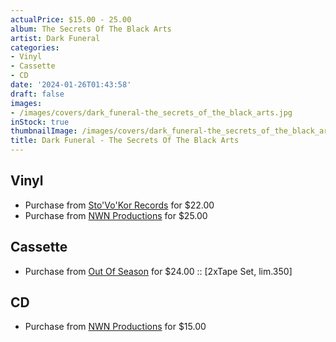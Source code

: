 ```yaml
---
actualPrice: $15.00 - 25.00
album: The Secrets Of The Black Arts
artist: Dark Funeral
categories:
- Vinyl
- Cassette
- CD
date: '2024-01-26T01:43:58'
draft: false
images:
- /images/covers/dark_funeral-the_secrets_of_the_black_arts.jpg
inStock: true
thumbnailImage: /images/covers/dark_funeral-the_secrets_of_the_black_arts-thumb.jpg
title: Dark Funeral - The Secrets Of The Black Arts
---
```


## Vinyl
* Purchase from [Sto'Vo'Kor Records](https://stovokor-records.com/products/dark-funeral-the-secrets-of-the-black-arts) for $22.00
* Purchase from [NWN Productions](http://shop.nwnprod.com/index.php?route=product/product&path=75&product_id=43890&sort=pd.name&order=ASC) for $25.00
## Cassette
* Purchase from [Out Of Season](https://www.outofseasonlabel.com/products/dark-funeral-the-secrets-of-the-black-arts-double-cassette-tape) for $24.00 :: [2xTape Set, lim.350]
## CD
* Purchase from [NWN Productions](http://shop.nwnprod.com/index.php?route=product/product&path=93&product_id=43889&sort=pd.name&order=ASC) for $15.00
